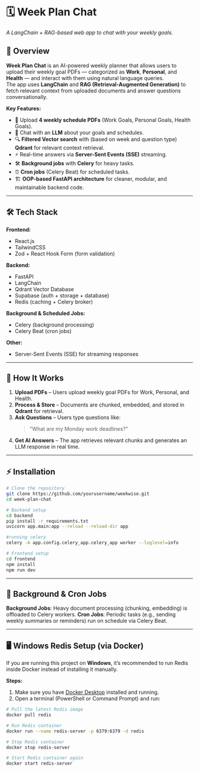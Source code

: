 # 🗓️ Week Plan Chat
*A LangChain + RAG-based web app to chat with your weekly goals.*

## 📌 Overview
**Week Plan Chat** is an AI-powered weekly planner that allows users to upload their weekly goal PDFs — categorized as **Work**, **Personal**, and **Health** — and interact with them using natural language queries.  
The app uses **LangChain** and **RAG (Retrieval-Augmented Generation)** to fetch relevant context from uploaded documents and answer questions conversationally.

**Key Features:**
- 📂 Upload **4 weekly schedule PDFs** (Work Goals, Personal Goals, Health Goals).
- 💬 Chat with an **LLM** about your goals and schedules.
- 🔍 **Filtered Vector search** with (based on week and question type) **Qdrant** for relevant context retrieval.
- ⚡ Real-time answers via **Server-Sent Events (SSE)** streaming.
- 🛠️ **Background jobs** with **Celery** for heavy tasks.
- ⏰ **Cron jobs** (Celery Beat) for scheduled tasks.
- 🏗️ **OOP-based FastAPI architecture** for cleaner, modular, and maintainable backend code.
---

## 🛠️ Tech Stack

**Frontend:**
- React.js
- TailwindCSS
- Zod + React Hook Form (form validation)

**Backend:**
- FastAPI
- LangChain
- Qdrant Vector Database
- Supabase (auth + storage + database)
- Redis (caching + Celery broker)

**Background & Scheduled Jobs:**
- Celery (background processing)
- Celery Beat (cron jobs)

**Other:**
- Server-Sent Events (SSE) for streaming responses

---

## 🚀 How It Works
1. **Upload PDFs** – Users upload weekly goal PDFs for Work, Personal, and Health.
2. **Process & Store** – Documents are chunked, embedded, and stored in **Qdrant** for retrieval.
3. **Ask Questions** – Users type questions like:  
   > "What are my Monday work deadlines?"
4. **Get AI Answers** – The app retrieves relevant chunks and generates an LLM response in real time.

---

## ⚡ Installation

```bash
# Clone the repository
git clone https://github.com/yourusername/weekwise.git
cd week-plan-chat

# Backend setup
cd backend
pip install -r requirements.txt
uvicorn app.main:app --reload --reload-dir app

#running celery
celery -A app.config.celery_app.celery_app worker --loglevel=info

# Frontend setup
cd frontend
npm install
npm run dev
```
---

## 📅 Background & Cron Jobs
**Background Jobs**: Heavy document processing (chunking, embedding) is offloaded to Celery workers.
**Cron Jobs**: Periodic tasks (e.g., sending weekly summaries or reminders) run on schedule via Celery Beat.

---

## 🖥️ Windows Redis Setup (via Docker)
If you are running this project on **Windows**, it’s recommended to run Redis inside Docker instead of installing it manually.

**Steps:**
1. Make sure you have [Docker Desktop](https://www.docker.com/products/docker-desktop/) installed and running.
2. Open a terminal (PowerShell or Command Prompt) and run:

```bash
# Pull the latest Redis image
docker pull redis

# Run Redis container
docker run --name redis-server -p 6379:6379 -d redis

# Stop Redis container
docker stop redis-server

# Start Redis container again
docker start redis-server
```


